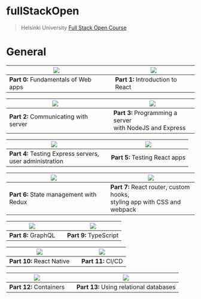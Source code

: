 # fullStackOpen

>Helsinki University [Full Stack Open Course](https://fullstackopen.com/en/)
 
# General

| [![](https://i.ibb.co/dMMLBC3/part0-new.jpg)](https://github.com/EGRrqq/fullStackOpen/tree/main/part0) |     | [![](https://i.ibb.co/GFMG4qC/part1.jpg)](https://github.com/EGRrqq/fullStackOpen/tree/main/part1) |      
|----------------------------------------------------------------------------------------------------|-----|----------------------------------------------------------------------------------------------------|      
| **Part 0:** Fundamentals of Web apps                                                               |     | **Part 1:** Introduction to React                                                                  | 

| [![](https://i.ibb.co/wg9frB3/part2-new2.jpg)](https://github.com/EGRrqq/fullStackOpen/tree/main/part2) |     | [![](https://i.ibb.co/NYKwY7L/part3-new.jpg)](https://github.com/EGRrqq/fullStackOpen_part3)  |      
|----------------------------------------------------------------------------------------------------|-----|----------------------------------------------------------------------------------------------------|  
| **Part 2:** Communicating with server                                                              |     | **Part 3:** Programming a server <br/>with NodeJS and Express                                      | 

| [![](https://i.ibb.co/WxnkQMK/part4.jpg)](https://github.com/EGRrqq/fullStackOpen/tree/main/part4) |     | [![](https://i.ibb.co/MgZDQWj/part5-fix-border.jpg)](https://github.com/EGRrqq/fullStackOpen/tree/main/part5) |      
|----------------------------------------------------------------------------------------------------|-----|----------------------------------------------------------------------------------------------------|  
| **Part 4:** Testing Express servers, <br/>user administration                                      |     | **Part 5:** Testing React apps                                                                     |

| [![](https://i.ibb.co/TgK0Bfv/part6.jpg)](https://github.com/EGRrqq/fullStackOpen/tree/main/part6) |     | [![](https://i.ibb.co/SnVP2KV/part7.jpg)](https://github.com/EGRrqq/fullStackOpen/tree/main/part7) |      
|----------------------------------------------------------------------------------------------------|-----|----------------------------------------------------------------------------------------------------|  
| **Part 6:** State management with Redux                                                            |     | **Part 7:** React router, custom hooks, <br/>styling app with CSS and webpack                      |

| [![](https://i.ibb.co/2vj4pSs/part8-part13.jpg)](https://github.com/EGRrqq/fullStackOpen/tree/main/part8) |     | [![](https://i.ibb.co/t2G882c/part9.jpg)](https://github.com/EGRrqq/fullStackOpen/tree/main/part9) |      
|----------------------------------------------------------------------------------------------------|-----|----------------------------------------------------------------------------------------------------|  
| **Part 8:** GraphQL                                                                                |     | **Part 9:** TypeScript                                                                             |

| [![](https://i.ibb.co/6Dk60d6/part10.jpg)](https://github.com/EGRrqq/fullStackOpen_part10)         |     | [![](https://i.ibb.co/Qb76MZ7/part11.jpg)](https://github.com/EGRrqq/fullStackOpen_bloglist)       |      
|----------------------------------------------------------------------------------------------------|-----|----------------------------------------------------------------------------------------------------|  
| **Part 10:** React Native                                                                          |     | **Part 11:** CI/CD                                                                                 |

| [![](https://i.ibb.co/vxMSJ9N/part12.jpg)](https://github.com/EGRrqq/fullStackOpen_part12)         |     | [![](https://i.ibb.co/2vj4pSs/part8-part13.jpg)](https://github.com/EGRrqq/fullStackOpen_part13)   |      
|----------------------------------------------------------------------------------------------------|-----|----------------------------------------------------------------------------------------------------|  
| **Part 12:** Containers                                                                            |     | **Part 13:** Using relational databases                                                            |